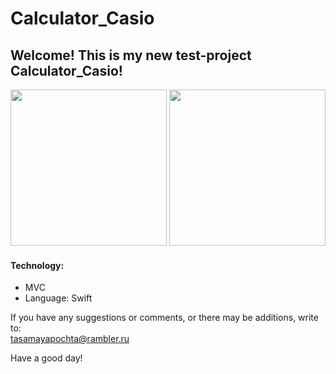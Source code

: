 # Calculator_Casio

## Welcome! This is my new test-project Calculator_Casio!
<img src="https://user-images.githubusercontent.com/95617906/222129914-608c855d-6f15-448c-a5dd-75350782c00a.gif" width="250" /> <img src="https://user-images.githubusercontent.com/95617906/222129948-251da80a-1eb6-43aa-83cc-c915d594a3c9.gif" width="250" />

#### Technology:
* MVC
* Language: Swift

If you have any suggestions or comments, or there may be additions, write to:  
tasamayapochta@rambler.ru

Have a good day!
